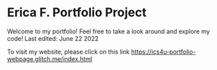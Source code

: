 # Erica F. Portfolio Project
Welcome to my portfolio! Feel free to take a look around and explore my code!
Last edited: June 22 2022

To visit my website, please click on this link https://ics4u-portfolio-webpage.glitch.me/index.html
